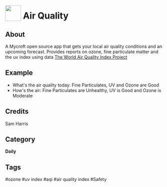 # <img src="https://raw.githack.com/FortAwesome/Font-Awesome/master/svgs/solid/wind.svg" card_color="#8CE0FE" width="50" height="50" style="vertical-align:bottom"/> Air Quality
## About
A Mycroft open source app that gets your local air quality conditions and an upcoming forecast. Provides reports on ozone, fine particulate matter and the uv index using data [The World Air Quality Index Project](https://aqicn.org/contact/)

## Example
* What's the air quality today: Fine Particulates, UV and Ozone are Good
* How's the air: Fine Particulates are Unhealthy, UV is Good and Ozone is Moderate 

## Credits
Sam Harris

## Category
**Daily**

## Tags
#ozone
#uv index
#aqi
#air quality index
#Safety
